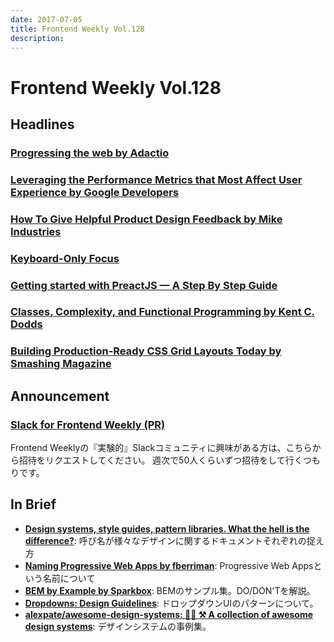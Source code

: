 ```yaml
---
date: 2017-07-05
title: Frontend Weekly Vol.128
description: 
---
```


# Frontend Weekly Vol.128

## Headlines

### [Progressing the web by Adactio](https://adactio.com/journal/12461)

### [Leveraging the Performance Metrics that Most Affect User Experience by Google Developers](https://developers.google.com/web/updates/2017/06/user-centric-performance-metrics)

### [How To Give Helpful Product Design Feedback by Mike Industries](https://mikeindustries.com/blog/archive/2017/06/how-to-give-helpful-product-design-feedback)

### [Keyboard-Only Focus](http://kizu.ru/en/blog/keyboard-only-focus/)

### [Getting started with PreactJS — A Step By Step Guide](https://blog.codeinfuse.com/getting-started-with-preactjs-a-step-by-step-guide-f3197f871753)

### [Classes, Complexity, and Functional Programming by Kent C. Dodds](https://medium.com/@kentcdodds/classes-complexity-and-functional-programming-a8dd86903747)

### [Building Production-Ready CSS Grid Layouts Today by Smashing Magazine](https://www.smashingmagazine.com/2017/06/building-production-ready-css-grid-layout/)

## Announcement

### [Slack for Frontend Weekly (PR)](https://studiomohawk.typeform.com/to/Kj8Gaj)

Frontend Weeklyの『実験的』Slackコミュニティに興味がある方は、こちらから招待をリクエストしてください。 週次で50人くらいずつ招待をして行くつもりです。

## In Brief

* [**Design systems, style guides, pattern libraries. What the hell is the difference?**](https://product-unicorn.com/design-systems-style-guides-all-those-libraries-what-the-hell-is-the-difference-4c2741193fdc): 呼び名が様々なデザインに関するドキュメントそれぞれの捉え方
* [**Naming Progressive Web Apps by fberriman**](https://fberriman.com/2017/06/26/naming-progressive-web-apps/): Progressive Web Appsという名前について
* [**BEM by Example by Sparkbox**](https://seesparkbox.com/foundry/bem_by_example): BEMのサンプル集。DO/DON'Tを解説。
* [**Dropdowns: Design Guidelines**](https://www.nngroup.com/articles/drop-down-menus/): ドロップダウンUIのパターンについて。
* [**alexpate/awesome-design-systems: 💅🏻 ⚒ A collection of awesome design systems**](https://github.com/alexpate/awesome-design-systems): デザインシステムの事例集。
